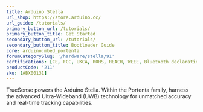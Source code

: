 ```yaml
---
title: Arduino Stella
url_shop: https://store.arduino.cc/
url_guide: /tutorials/
primary_button_url: /tutorials/
primary_button_title: Get Started
secondary_button_url: /tutorials/
secondary_button_title: Bootloader Guide
core: arduino:mbed_portenta
forumCategorySlug: '/hardware/stella/91'
certifications: [CE, FCC, UKCA, ROHS, REACH, WEEE, Bluetooth declaration]
productCode: '211'
sku: [ABX00131]
---
```


TrueSense powers the Arduino Stella. Within the Portenta family, harness the advanced Ultra-Wideband (UWB) technology for unmatched accuracy and real-time tracking capabilities.